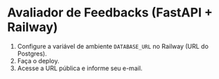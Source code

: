 # Avaliador de Feedbacks (FastAPI + Railway)

1. Configure a variável de ambiente `DATABASE_URL` no Railway (URL do Postgres).
2. Faça o deploy.
3. Acesse a URL pública e informe seu e-mail.
